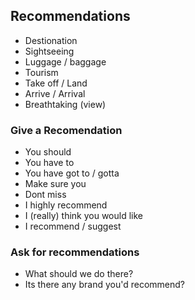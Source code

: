 ## Recommendations
- Destionation
- Sightseeing
- Luggage / baggage
- Tourism
- Take off / Land
- Arrive / Arrival
- Breathtaking (view)

### Give a Recomendation
- You should
- You have to
- You have got to / gotta
- Make sure you
- Dont miss
- I highly recommend 
- I (really) think you would like
- I recommend / suggest 

### Ask for recommendations
- What should we do there?
- Its there any brand you'd recommend?

